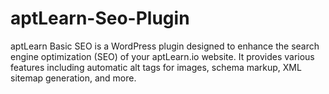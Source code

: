 # aptLearn-Seo-Plugin
 aptLearn Basic SEO is a WordPress plugin designed to enhance the search engine optimization (SEO) of your aptLearn.io website. It provides various features including automatic alt tags for images, schema markup, XML sitemap generation, and more. 
